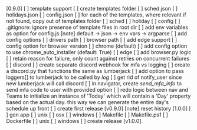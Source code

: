 [0.9.0]
    [ ] template support
        [ ] create templates folder
            [ ] sched.json
            [ ] holidays.json
            [ ] config.json
        [ ] for each of the templates, where relevant if not found, copy out of templates folder
            [ ] sched
            [ ] holiday
            [ ] config
        [ ] .gitignore: ignore presense of template files in root dir
    [ ] add env variables as option for config.js
        [note] default -> json -> env vars -> argparse
    [ ] add config options
        [ ] drivers path
        [ ] browser path
    [ ] add edge support
        [ ] config option for browser version
            [ ] chrome (default)
                [ ] add config option to use chrome_auto_installer (default: True)
            [ ] edge
        [ ] add browser.py logic
    [ ] retain reason for failure, only count against retries on concurrent failures
    [ ] discord
        [ ] create separate discord webhook for mfa vs logging
        [ ] create a discord.py that functions the same as lumberjack
        [ ] add option to pass loggers[] to lumberjack to be called by _log_
        [ ] get rid of notify_user since new lumberjack will call discord
        [ ] in navigator, create _send_mfa_info_ to send mfa code to user with provided option
    [ ] redo logic between nav and Teams to initialize an instance of 'Today' which will contain a 'Day'
        property based on the actual day. this way we can generate the entire day's schedule up front
    [ ] create first release [v0.9.0]
        [note] reset history
[1.0.0]
    [ ] gen app
        [ ] unix
        [ ] osx
        [ ] windows
    [ ] Makefile
    [ ] Makefile.ps1
    [ ] Dockerfile
        [ ] unix
        [ ] windows
    [ ] create release [v1.0.0]
